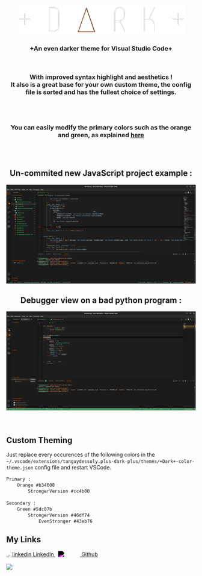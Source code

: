 <p align="center">
	<a href="" rel="noopener">
	<img src="https://raw.githubusercontent.com/TanguyDessoly/plus-dark-plus/main/icons/+Dark+.png" alt="+Dark+ logo"></a>
</p>
<h3 align="center">+An even darker theme for Visual Studio Code+</h3></br>
<h3 align="center">With improved syntax highlight and aesthetics !</br> It also is a great base for your own custom theme, the config file is sorted and has the fullest choice of settings.</h3>

</br>
</br>
<h3 align="center">You can easily modify the primary colors such as the orange and green, as explained <a href="#custom">here</a> </h3></br>
</br>
<div align="center">
	<h2 align="center">Un-commited new JavaScript project example :</h2>
	<img src="https://raw.githubusercontent.com/TanguyDessoly/plus-dark-plus/main/examples/JavaScript.png">
</div>
<div align="center">
	<h2 align="center">Debugger view on a bad python program :</h2>
	<img src="https://raw.githubusercontent.com/TanguyDessoly/plus-dark-plus/main/examples/Python-With-Errors.png">
</div>
</br>
</br>

## Custom Theming
<div id='custom'>
	Just replace every occurences of the following colors in the <code>~/.vscode/extensions/tanguydessoly.plus-dark-plus/themes/+Dark+-color-theme.json</code> config file and restart VSCode.
	
	Primary : 
		Orange #b34608
			StrongerVersion #cc4b00

	Secondary : 
		Green #5dc07b
			StrongerVersion #46df74 
				EvenStronger #43eb76
</div>


## My Links
<a href="https://www.linkedin.com/in/tanguydessoly" rel="nofollow noreferrer">
    <img src="https://i.stack.imgur.com/gVE0j.png" style='filter: saturate(0) contrast(4) ' alt="linkedin"> LinkedIn
</a> &nbsp; 
<a href="https://github.com/tanguydessoly" rel="nofollow noreferrer">
    <img src="https://i.stack.imgur.com/tskMh.png" style='filter: invert(100%) contrast(4)' alt="github"> Github
</a>
</br>
</br>
<a href="https://www.buymeacoffee.com/Tanguy"><img src="https://img.buymeacoffee.com/button-api/?text=Buy me a coffee&emoji=☕&slug=Tanguy&button_colour=e66100&font_colour=000000&font_family=Cookie&outline_colour=000000&coffee_colour=FFDD00" /></a>

